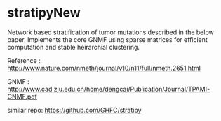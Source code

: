# stratipyNew
Network based stratification of tumor mutations described in the below paper. Implements the core GNMF using sparse matrices for efficient computation and stable heirarchial clustering.

Reference :
http://www.nature.com/nmeth/journal/v10/n11/full/nmeth.2651.html

GNMF :
http://www.cad.zju.edu.cn/home/dengcai/Publication/Journal/TPAMI-GNMF.pdf

similar repo: https://github.com/GHFC/stratipy
